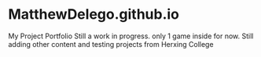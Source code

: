 # MatthewDelego.github.io
My Project Portfolio
Still a work in progress. only 1 game inside for now. Still adding other content and testing projects from Herxing College
